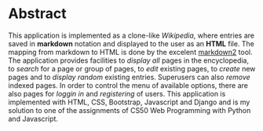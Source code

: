 # Abstract

This application is implemented as a clone-like _Wikipedia_, where entries are saved in **markdown** notation and displayed to the user as an **HTML** file. The mapping from markdown to HTML is done by the excelent [markdown2](https://github.com/trentm/python-markdown2) tool. The application provides facilities to _display all_ pages in the encyclopedia, to _search_ for a page or group of pages, to _edit_ existing pages, to _create_ new pages and to _display random_ existing entries. Superusers can also _remove_ indexed pages. In order to control the menu of available options, there are also pages for _loggin in_ and _registering_ of users. This application  is implemented with HTML, CSS, Bootstrap, Javascript and Django and is my solution to one of the assignments of CS50 Web Programming with Python and Javascript.
